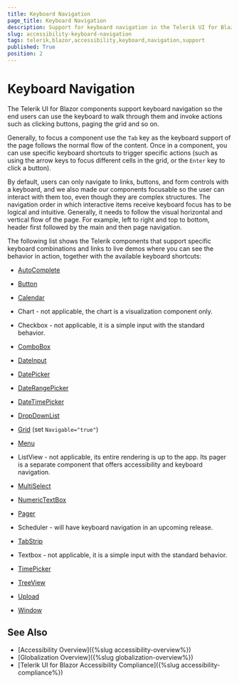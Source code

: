 ```yaml
---
title: Keyboard Navigation
page_title: Keyboard Navigation
description: Support for keyboard navigation in the Telerik UI for Blazor suite
slug: accessibility-keyboard-navigation
tags: telerik,blazor,accessibility,keyboard,navigation,support
published: True
position: 2
---
```


# Keyboard Navigation

The Telerik UI for Blazor components support keyboard navigation so the end users can use the keyboard to walk through them and invoke actions such as clicking buttons, paging the grid and so on.

Generally, to focus a component use the `Tab` key as the keyboard support of the page follows the normal flow of the content. Once in a component, you can use specific keyboard shortcuts to trigger specific actions (such as using the arrow keys to focus different cells in the grid, or the `Enter` key to click a button).

By default, users can only navigate to links, buttons, and form controls with a keyboard, and we also made our components focusable so the user can interact with them too, even though they are complex structures. The navigation order in which interactive items receive keyboard focus has to be logical and intuitive. Generally, it needs to follow the visual horizontal and vertical flow of the page. For example, left to right and top to bottom, header first followed by the main and then page navigation.

The following list shows the Telerik components that support specific keyboard combinations and links to live demos where you can see the behavior in action, together with the available keyboard shortcuts:

*  [AutoComplete](https://demos.telerik.com/blazor-ui/autocomplete/keyboard-navigation)

*  [Button](https://demos.telerik.com/blazor-ui/button/keyboard-navigation)

*  [Calendar](https://demos.telerik.com/blazor-ui/calendar/keyboard-navigation)

*  Chart - not applicable, the chart is a visualization component only.

*  Checkbox - not applicable, it is a simple input with the standard behavior.

*  [ComboBox](https://demos.telerik.com/blazor-ui/combobox/keyboard-navigation)

*  [DateInput](https://demos.telerik.com/blazor-ui/dateinput/keyboard-navigation)

*  [DatePicker](https://demos.telerik.com/blazor-ui/datepicker/keyboard-navigation)

*  [DateRangePicker](https://demos.telerik.com/blazor-ui/daterangepicker/keyboard-navigation)

*  [DateTimePicker](https://demos.telerik.com/blazor-ui/datetimepicker/keyboard-navigation)

*  [DropDownList](https://demos.telerik.com/blazor-ui/dropdownlist/keyboard-navigation)

*  [Grid](https://demos.telerik.com/blazor-ui/grid/keyboard-navigation) (set `Navigable="true"`)

*  [Menu](https://demos.telerik.com/blazor-ui/menu/keyboard-navigation)

*  ListView - not applicable, its entire rendering is up to the app. Its pager is a separate component that offers accessibility and keyboard navigation.

*  [MultiSelect](https://demos.telerik.com/blazor-ui/multiselect/keyboard-navigation)

*  [NumericTextBox](https://demos.telerik.com/blazor-ui/numerictextbox/keyboard-navigation)

*  [Pager](https://demos.telerik.com/blazor-ui/pager/keyboard-navigation)

*  Scheduler - will have keyboard navigation in an upcoming release.

*  [TabStrip](https://demos.telerik.com/blazor-ui/tabstrip/keyboard-navigation)

*  Textbox - not applicable, it is a simple input with the standard behavior.

*  [TimePicker](https://demos.telerik.com/blazor-ui/timepicker/keyboard-navigation)

*  [TreeView](https://demos.telerik.com/blazor-ui/treeview/keyboard-navigation)

*  [Upload](https://demos.telerik.com/blazor-ui/upload/keyboard-navigation)

*  [Window](https://demos.telerik.com/blazor-ui/window/keyboard-navigation)



## See Also

  * [Accessibility Overview]({%slug accessibility-overview%})
  * [Globalization Overview]({%slug globalization-overview%})
  * [Telerik UI for Blazor Accessibility Compliance]({%slug accessibility-compliance%})

